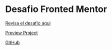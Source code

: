 # Desafio Fronted Mentor

[Revisa el desafio aqui](https://www.frontendmentor.io/challenges/ecommerce-product-page-UPsZ9MJp6)

[Preview Project](https://641a044f0be5670064ddf0dc--jolly-cuchufli-c0f24c.netlify.app/)

[GitHub](https://github.com) 